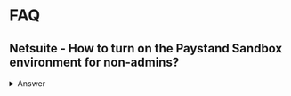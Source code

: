 # FAQ



## Netsuite - How to turn on the Paystand Sandbox environment for non-admins?

<details><summary>Answer</summary>
<p>

PayStand's bundle features in your NetSuite should surface for all users.  Whether you are an admin or not, your users should be able to see the virtual terminal, the email button, the templates and other features.
You cannot see the PayStand bundle configuration page unless you have the Administrator role.  
This is intentional, as changing the configuration can break the bundle's connection and thus only done by those with the special authority to make such changes.

</p>
</details>